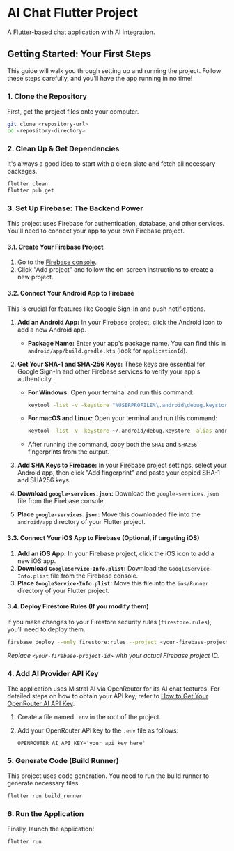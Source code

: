 # AI Chat Flutter Project

A Flutter-based chat application with AI integration.

## Getting Started: Your First Steps

This guide will walk you through setting up and running the project. Follow these steps carefully, and you'll have the app running in no time!

### 1. Clone the Repository

First, get the project files onto your computer.

```bash
git clone <repository-url>
cd <repository-directory>
```

### 2. Clean Up & Get Dependencies

It's always a good idea to start with a clean slate and fetch all necessary packages.

```bash
flutter clean
flutter pub get
```

### 3. Set Up Firebase: The Backend Power

This project uses Firebase for authentication, database, and other services. You'll need to connect your app to your own Firebase project.

#### 3.1. Create Your Firebase Project

1.  Go to the [Firebase console](https://console.firebase.google.com/).
2.  Click "Add project" and follow the on-screen instructions to create a new project.

#### 3.2. Connect Your Android App to Firebase

This is crucial for features like Google Sign-In and push notifications.

1.  **Add an Android App:** In your Firebase project, click the Android icon to add a new Android app.
    *   **Package Name:** Enter your app's package name. You can find this in `android/app/build.gradle.kts` (look for `applicationId`).
2.  **Get Your SHA-1 and SHA-256 Keys:** These keys are essential for Google Sign-In and other Firebase services to verify your app's authenticity.

    *   **For Windows:**
        Open your terminal and run this command:
        ```bash
        keytool -list -v -keystore "%USERPROFILE%\.android\debug.keystore" -alias androiddebugkey -storepass android -keypass android
        ```

    *   **For macOS and Linux:**
        Open your terminal and run this command:
        ```bash
        keytool -list -v -keystore ~/.android/debug.keystore -alias androiddebugkey -storepass android -keypass android
        ```

    *   After running the command, copy both the `SHA1` and `SHA256` fingerprints from the output.
3.  **Add SHA Keys to Firebase:** In your Firebase project settings, select your Android app, then click "Add fingerprint" and paste your copied SHA-1 and SHA256 keys.
4.  **Download `google-services.json`:** Download the `google-services.json` file from the Firebase console.
5.  **Place `google-services.json`:** Move this downloaded file into the `android/app` directory of your Flutter project.

#### 3.3. Connect Your iOS App to Firebase (Optional, if targeting iOS)

1.  **Add an iOS App:** In your Firebase project, click the iOS icon to add a new iOS app.
2.  **Download `GoogleService-Info.plist`:** Download the `GoogleService-Info.plist` file from the Firebase console.
3.  **Place `GoogleService-Info.plist`:** Move this file into the `ios/Runner` directory of your Flutter project.

#### 3.4. Deploy Firestore Rules (If you modify them)

If you make changes to your Firestore security rules (`firestore.rules`), you'll need to deploy them.

```bash
firebase deploy --only firestore:rules --project <your-firebase-project-id>
```
*Replace `<your-firebase-project-id>` with your actual Firebase project ID.*

### 4. Add AI Provider API Key

The application uses Mistral AI via OpenRouter for its AI chat features. For detailed steps on how to obtain your API key, refer to [How to Get Your OpenRouter AI API Key](docs/openrouter_api_key.md).

1.  Create a file named `.env` in the root of the project.
2.  Add your OpenRouter API key to the `.env` file as follows:

    ```
    OPENROUTER_AI_API_KEY='your_api_key_here'
    ```

### 5. Generate Code (Build Runner)

This project uses code generation. You need to run the build runner to generate necessary files.

```bash
flutter run build_runner
```

### 6. Run the Application

Finally, launch the application!

```bash
flutter run
```
